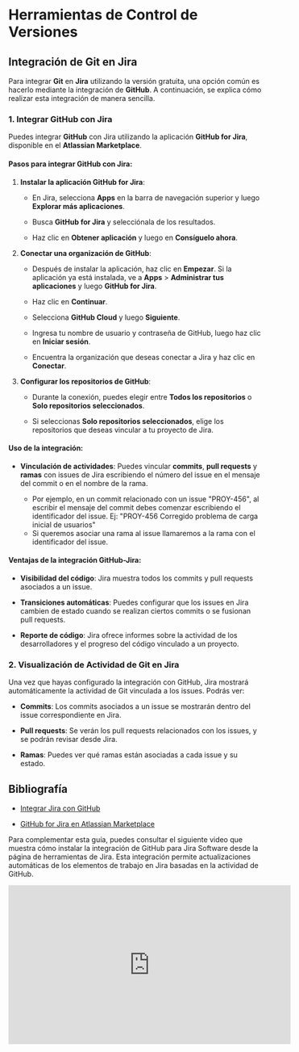 # Herramientas de Control de Versiones

## Integración de Git en Jira

Para integrar **Git** en **Jira** utilizando la versión gratuita, una opción común es hacerlo mediante la integración de **GitHub**. A continuación, se explica cómo realizar esta integración de manera sencilla.

### 1. **Integrar GitHub con Jira**

Puedes integrar **GitHub** con Jira utilizando la aplicación **GitHub for Jira**, disponible en el **Atlassian Marketplace**.

#### Pasos para integrar GitHub con Jira:

1. **Instalar la aplicación GitHub for Jira**:
    
    - En Jira, selecciona **Apps** en la barra de navegación superior y luego **Explorar más aplicaciones**.
        
    - Busca **GitHub for Jira** y selecciónala de los resultados.
        
    - Haz clic en **Obtener aplicación** y luego en **Consíguelo ahora**.
        
2. **Conectar una organización de GitHub**:
    
    - Después de instalar la aplicación, haz clic en **Empezar**. Si la aplicación ya está instalada, ve a **Apps** > **Administrar tus aplicaciones** y luego **GitHub for Jira**.
        
    - Haz clic en **Continuar**.
        
    - Selecciona **GitHub Cloud** y luego **Siguiente**.
        
    - Ingresa tu nombre de usuario y contraseña de GitHub, luego haz clic en **Iniciar sesión**.
        
    - Encuentra la organización que deseas conectar a Jira y haz clic en **Conectar**.
        
3. **Configurar los repositorios de GitHub**:
    
    - Durante la conexión, puedes elegir entre **Todos los repositorios** o **Solo repositorios seleccionados**.
        
    - Si seleccionas **Solo repositorios seleccionados**, elige los repositorios que deseas vincular a tu proyecto de Jira.
        

#### Uso de la integración:

- **Vinculación de actividades**: Puedes vincular **commits**, **pull requests** y **ramas** con issues de Jira escribiendo el número del issue en el mensaje del commit o en el nombre de la rama.
    
    - Por ejemplo, en un commit relacionado con un issue "PROY-456", al escribir el mensaje del commit debes comenzar escribiendo el identificador del issue. Ej: "PROY-456 Corregido problema de carga inicial de usuarios"
    - Si queremos asociar una rama al issue llamaremos a la rama con el identificador del issue.
#### Ventajas de la integración GitHub-Jira:

- **Visibilidad del código**: Jira muestra todos los commits y pull requests asociados a un issue.
    
- **Transiciones automáticas**: Puedes configurar que los issues en Jira cambien de estado cuando se realizan ciertos commits o se fusionan pull requests.
    
- **Reporte de código**: Jira ofrece informes sobre la actividad de los desarrolladores y el progreso del código vinculado a un proyecto.
    

### 2. **Visualización de Actividad de Git en Jira**

Una vez que hayas configurado la integración con GitHub, Jira mostrará automáticamente la actividad de Git vinculada a los issues. Podrás ver:

- **Commits**: Los commits asociados a un issue se mostrarán dentro del issue correspondiente en Jira.
    
- **Pull requests**: Se verán los pull requests relacionados con los issues, y se podrán revisar desde Jira.
    
- **Ramas**: Puedes ver qué ramas están asociadas a cada issue y su estado.
    

## Bibliografía

- [Integrar Jira con GitHub](https://support.atlassian.com/jira-cloud-administration/docs/integrate-jira-software-with-github/)
    
- [GitHub for Jira en Atlassian Marketplace](https://marketplace.atlassian.com/apps/1219592/github-for-jira?hosting=cloud&tab=overview)
    

Para complementar esta guía, puedes consultar el siguiente video que muestra cómo instalar la integración de GitHub para Jira Software desde la página de herramientas de Jira. Esta integración permite actualizaciones automáticas de los elementos de trabajo en Jira basadas en la actividad de GitHub.

<iframe width="560" height="315" src="https://www.youtube.com/embed/N-RZjp4og28?si=TzdrZ60cYRvzfKzC" title="YouTube video player" frameborder="0" allow="accelerometer; autoplay; clipboard-write; encrypted-media; gyroscope; picture-in-picture; web-share" referrerpolicy="strict-origin-when-cross-origin" allowfullscreen></iframe>